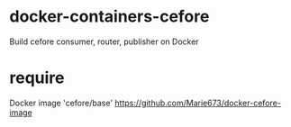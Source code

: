 # docker-containers-cefore
Build cefore consumer, router, publisher on Docker

# require
Docker image 'cefore/base'
https://github.com/Marie673/docker-cefore-image
